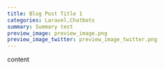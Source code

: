 ```yaml
---
title: Blog Post Title 1
categories: Laravel,Chatbots
summary: Summary test
preview_image: preview_image.png
preview_image_twitter: preview_image_twitter.png
---
```


content

